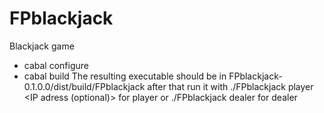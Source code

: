 FPblackjack
===========

Blackjack game

 - cabal configure
 - cabal build
The resulting executable should be in FPblackjack-0.1.0.0/dist/build/FPblackjack after that
run it with ./FPblackjack player <IP adress (optional)> <port number> for player or ./FPblackjack dealer for dealer